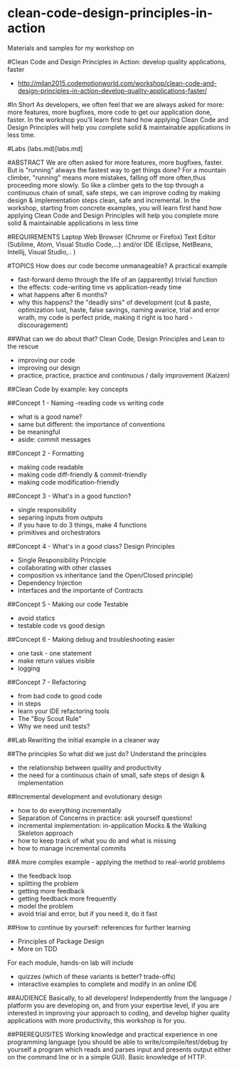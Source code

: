 # clean-code-design-principles-in-action

Materials and samples for my workshop on 

#Clean Code and Design Principles in Action: develop quality applications, faster
* http://milan2015.codemotionworld.com/workshop/clean-code-and-design-principles-in-action-develop-quality-applications-faster/

#In Short
As developers, we often feel that we are always asked for more: more
features, more bugfixes, more code to get our application done,
faster. In the workshop you'll learn first hand how applying Clean
Code and Design Principles will help you complete solid & maintainable
applications in less time.

#Labs
(labs.md)[labs.md]

#ABSTRACT
We are often asked for more features, more bugfixes, faster. But is
"running" always the fastest way to get things done?
For a mountain climber, "running" means more mistakes, falling off
more often,thus proceeding more slowly.
So like a climber gets to the top through a continuous chain of small,
safe steps, we can improve coding by making design & implementation
steps clean, safe and incremental.
In the workshop, starting from concrete examples, you will learn first
hand how applying Clean Code and Design Principles will help you
complete more solid & maintainable applications in less time

#REQUIREMENTS
Laptop
Web Browser (Chrome or Firefox)
Text Editor (Sublime, Atom, Visual Studio Code,...) and/or IDE
(Eclipse,  NetBeans, Intellij, Visual Studio,.. )

#TOPICS
How does our code become unmanageable? A practical example
- fast-forward demo through the life of an (apparently) trivial function
- the effects: code-writing time vs application-ready time
- what happens after 6 months?
- why this happens? the "deadly sins" of development (cut & paste,
optimization lust, haste, false savings, naming avarice, trial and
error wrath, my code is perfect pride, making it right is too hard -
discouragement)

##What can we do about that? 
Clean Code, Design Principles and Lean to the rescue
- improving our code
- improving our design
- practice, practice, practice and continuous / daily improvement (Kaizen)

##Clean Code by example: key concepts

##Concept 1 - Naming
-reading code vs writing code
- what is a good name?
- same but different: the importance of conventions
- be meaningful
- aside: commit messages

##Concept 2 - Formatting
- making code readable
- making code diff-friendly & commit-friendly
- making code modification-friendly

##Concept 3 - What's in a good function?
- single responsibility
- separing inputs from outputs
- if you have to do 3 things, make 4 functions
- primitives and orchestrators

##Concept 4 - What's in a good class? Design Principles
- Single Responsibility Principle
- collaborating with other classes
- composition vs inheritance (and the Open/Closed principle)
- Dependency Injection
- interfaces and the importante of Contracts

##Concept 5 - Making our code Testable
- avoid statics
- testable code vs good design

##Concept 6 - Making debug and troubleshooting easier
- one task - one statement
- make return values visible
- logging

##Concept 7 - Refactoring
- from bad code to good code
- in steps
- learn your IDE refactoring tools
- The "Boy Scout Rule"
- Why we need unit tests?

##Lab
Rewriting the initial example in a cleaner way

##The principles
So what did we just do? Understand the principles
- the relationship between quality and productivity
- the need for a continuous chain of small, safe steps of design &
implementation

##Incremental development and evolutionary design
- how to do everything incrementally
- Separation of Concerns in practice: ask yourself questions!
- incremental implementation: in-application Mocks & the Walking
Skeleton approach
- how to keep track of what you do and what is missing
- how to manage incremental commits

##A more complex example - applying the method to real-world problems
- the feedback loop
- splitting the problem
- getting more feedback
- getting feedback more frequently
- model the problem
- avoid trial and error, but if you need it, do it fast

##How to continue by yourself: references for further learning
- Principles of Package Design
- More on TDD

For each module, hands-on lab will include
- quizzes (which of these variants is better? trade-offs)
- interactive examples to complete and modify in an online IDE


##AUDIENCE
Basically, to all developers! Independently from the language /
platform you are developing on, and from your expertise level, if you
are interested in improving your approach to coding, and develop
higher quality applications with more productivity, this workshop is
for you.


##PREREQUISITES
Working knowledge and practical experience in one programming language
(you should be able to write/compile/test/debug by yourself a program
which reads and parses input and presents output either on the command
line or in a simple GUI).
Basic knowledge of HTTP.